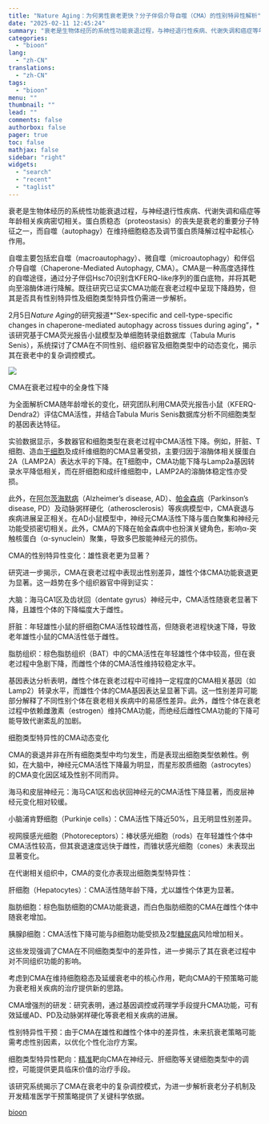```yaml
---
title: "Nature Aging：为何男性衰老更快？分子伴侣介导自噬（CMA）的性别特异性解析"
date: "2025-02-11 12:45:24"
summary: "衰老是生物体经历的系统性功能衰退过程，与神经退行性疾病、代谢失调和癌症等年龄相关疾病密切相..."
categories:
  - "bioon"
lang:
  - "zh-CN"
translations:
  - "zh-CN"
tags:
  - "bioon"
menu: ""
thumbnail: ""
lead: ""
comments: false
authorbox: false
pager: true
toc: false
mathjax: false
sidebar: "right"
widgets:
  - "search"
  - "recent"
  - "taglist"
---
```


衰老是生物体经历的系统性功能衰退过程，与神经退行性疾病、代谢失调和癌症等年龄相关疾病密切相关。蛋白质稳态（proteostasis）的丧失是衰老的重要分子特征之一，而自噬（autophagy）在维持细胞稳态及调节蛋白质降解过程中起核心作用。

自噬主要包括宏自噬（macroautophagy）、微自噬（microautophagy）和伴侣介导自噬（Chaperone-Mediated Autophagy, CMA）。CMA是一种高度选择性的自噬途径，通过分子伴侣Hsc70识别含KFERQ-like序列的蛋白底物，并将其靶向至溶酶体进行降解。既往研究已证实CMA功能在衰老过程中呈现下降趋势，但其是否具有性别特异性及细胞类型特异性仍需进一步解析。

2月5日*Nature Aging*的研究报道*“Sex-specific and cell-type-specific changes in chaperone-mediated autophagy across tissues during aging”，*该研究基于CMA荧光报告小鼠模型及单细胞转录组数据库（Tabula Muris Senis），系统探讨了CMA在不同性别、组织器官及细胞类型中的动态变化，揭示其在衰老中的复杂调控模式。





![](https://msimg.bioon.com/bioon-com/20241101/05078d87cb884275958c7af17b23fa45-wMOfexGG1aNU.jpg)

CMA在衰老过程中的全身性下降

为全面解析CMA随年龄增长的变化，研究团队利用CMA荧光报告小鼠（KFERQ-Dendra2）评估CMA活性，并结合Tabula Muris Senis数据库分析不同细胞类型的基因表达特征。

实验数据显示，多数器官和细胞类型在衰老过程中CMA活性下降。例如，肝脏、T细胞、造血[干细胞](https://www.medsci.cn/search?q=%E5%B9%B2%E7%BB%86%E8%83%9E)及成纤维细胞的CMA显著受损，主要归因于溶酶体相关膜蛋白2A（LAMP2A）表达水平的下降。在T细胞中，CMA功能下降与Lamp2a基因转录水平降低相关，而在肝细胞和成纤维细胞中，LAMP2A的溶酶体稳定性亦受损。

此外，在[阿尔茨海默病](https://www.medsci.cn/topic/show?id=3cbe9e7892e)（Alzheimer’s disease, AD）、[帕金森病](https://www.medsci.cn/topic/show?id=a1f9485204d)（Parkinson’s disease, PD）及动脉粥样硬化（atherosclerosis）等疾病模型中，CMA衰退与疾病进展呈正相关。在AD小鼠模型中，神经元CMA活性下降与蛋白聚集和神经元功能受损密切相关。此外，CMA的下降在帕金森病中也扮演关键角色，影响α-突触核蛋白（α-synuclein）聚集，导致多巴胺能神经元的损伤。

CMA的性别特异性变化：雄性衰老更为显著？

研究进一步揭示，CMA在衰老过程中表现出性别差异，雄性个体CMA功能衰退更为显著。这一趋势在多个组织器官中得到证实：

大脑：海马CA1区及齿状回（dentate gyrus）神经元中，CMA活性随衰老显著下降，且雄性个体的下降幅度大于雌性。

肝脏：年轻雄性小鼠的肝细胞CMA活性较雌性高，但随衰老进程快速下降，导致老年雄性小鼠的CMA活性低于雌性。

脂肪组织：棕色脂肪组织（BAT）中的CMA活性在年轻雄性个体中较高，但在衰老过程中急剧下降，而雌性个体的CMA活性维持较稳定水平。

基因表达分析表明，雌性个体在衰老过程中可维持一定程度的CMA相关基因（如Lamp2）转录水平，而雄性个体的CMA基因表达呈显著下调。这一性别差异可能部分解释了不同性别个体在衰老相关疾病中的易感性差异。此外，雌性个体在衰老过程中依赖雌激素（estrogen）维持CMA功能，而绝经后雌性CMA功能的下降可能导致代谢紊乱的加剧。

细胞类型特异性的CMA动态变化

CMA的衰退并非在所有细胞类型中均匀发生，而是表现出细胞类型依赖性。例如，在大脑中，神经元CMA活性下降最为明显，而星形胶质细胞（astrocytes）的CMA变化因区域及性别不同而异。

海马和皮层神经元：海马CA1区和齿状回神经元的CMA活性下降显著，而皮层神经元变化相对较缓。

小脑浦肯野细胞（Purkinje cells）：CMA活性下降近50%，且无明显性别差异。

视网膜感光细胞（Photoreceptors）：棒状感光细胞（rods）在年轻雄性个体中CMA活性较高，但其衰退速度远快于雌性，而锥状感光细胞（cones）未表现出显著变化。

在代谢相关组织中，CMA的变化亦表现出细胞类型特异性：

肝细胞（Hepatocytes）：CMA活性随年龄下降，尤以雄性个体更为显著。

脂肪细胞：棕色脂肪细胞的CMA功能衰退，而白色脂肪细胞的CMA在雌性个体中随衰老增加。

胰腺β细胞：CMA活性下降可能与β细胞功能受损及2型[糖尿病](https://www.medsci.cn/topic/show?id=4f77e665253)风险增加相关。

这些发现强调了CMA在不同细胞类型中的差异性，进一步揭示了其在衰老过程中对不同组织功能的影响。

考虑到CMA在维持细胞稳态及延缓衰老中的核心作用，靶向CMA的干预策略可能为衰老相关疾病的治疗提供新的思路。

CMA增强剂的研发：研究表明，通过基因调控或药理学手段提升CMA功能，可有效延缓AD、PD及动脉粥样硬化等衰老相关疾病的进展。

性别特异性干预：由于CMA在雄性和雌性个体中的差异性，未来抗衰老策略可能需考虑性别因素，以优化个性化治疗方案。

细胞类型特异性靶向：[精准](https://www.medsci.cn/search?q=%E7%B2%BE%E5%87%86)靶向CMA在神经元、肝细胞等关键细胞类型中的调控，可能提供更具临床价值的治疗手段。

该研究系统揭示了CMA在衰老中的复杂调控模式，为进一步解析衰老分子机制及开发精准医学干预策略提供了关键科学依据。

[bioon](http://news.bioon.com/article/d936862e40b3.html)
